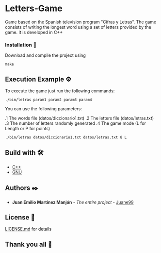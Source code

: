 # Letters-Game
Game based on the Spanish television program "Cifras y Letras". The game consists of writing the longest word using a set of letters provided by the game. It is developed in C++

### Installation 🔧

Download and compile the project using

```
make
```

## Execution Example ⚙️

To execute the game just run the following commands:

```
./bin/letras param1 param2 param3 param4
```
You can use the following parameters:

  .1 The words file (datos/diccionario1.txt)
  .2 The letters file (datos/letras.txt)
  .3 The number of letters randomly generated
  .4 The game mode (L for Length or P for points)

```
./bin/letras datos/diccionario1.txt datos/letras.txt 8 L
```

## Build with 🛠️

* [C++](http://www.cplusplus.com) 
* [GNU](https://www.gnu.org) 


## Authors ✒️

* **Juan Emilio Martínez Manjón** - *The entire project* - [Juane99](https://github.com/Juane99)


## License 📄

[LICENSE.md](LICENSE.md) for details


## Thank you all 🎁
